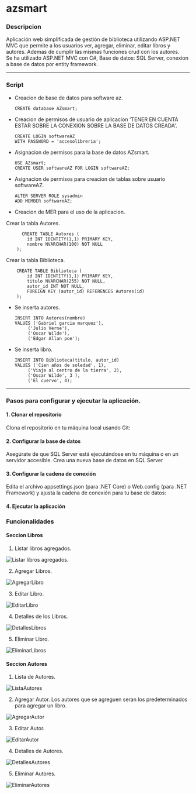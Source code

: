 # azsmart

### Descripcion

Aplicación web simplificada de gestión de biblioteca utilizando ASP.NET MVC que permite a los usuarios ver, agregar, eliminar, editar libros y autores. Ademas de cumplir las mismas funciones crud con los autores. <br>
Se ha utilizado ASP.NET MVC con C#, Base de datos: SQL Server, conexion a base de datos por entity framework.

---

### Script

- Creacion de base de datos para software az.

      CREATE database AZsmart;

- Creacion de permisos de usuario de aplicacion 'TENER EN CUENTA ESTAR SOBRE LA CONEXION SOBRE LA BASE DE DATOS CREADA'.

      CREATE LOGIN softwareAZ
      WITH PASSWORD = 'accesolibreria';

- Asignacion de permisos para la base de datos AZsmart.

      USE AZsmart;
      CREATE USER softwareAZ FOR LOGIN softwareAZ;

- Asignacion de permisos para creacion de tablas sobre usuario softwareAZ.

      ALTER SERVER ROLE sysadmin 
      ADD MEMBER softwareAZ;

- Creacion de MER para el uso de la aplicacion.

Crear la tabla Autores.

		  CREATE TABLE Autores (
			id INT IDENTITY(1,1) PRIMARY KEY,
			nombre NVARCHAR(100) NOT NULL
		);

Crear la tabla Biblioteca.

		CREATE TABLE Biblioteca (
			id INT IDENTITY(1,1) PRIMARY KEY,
			titulo NVARCHAR(255) NOT NULL,
			autor_id INT NOT NULL,
			FOREIGN KEY (autor_id) REFERENCES Autores(id)
		);

- Se inserta autores.

      INSERT INTO Autores(nombre)
      VALUES ('Gabriel garcia marquez'),
           ('Julio Verne'),
           ('Oscar Wilde'),
           ('Edgar Allan poe');

- Se inserta libro.

      INSERT INTO Biblioteca(titulo, autor_id)
      VALUES ('Cien años de soledad', 1),
           ('Viaje al centro de la tierra', 2),
           ('Oscar Wilde', 3 ),
           ('El cuervo', 4);

---

### Pasos para configurar y ejecutar la aplicación.


#### 1. Clonar el repositorio
Clona el repositorio en tu máquina local usando Git:
#### 2. Configurar la base de datos
Asegúrate de que SQL Server está ejecutándose en tu máquina o en un servidor accesible.
Crea una nueva base de datos en SQL Server
#### 3. Configurar la cadena de conexión
Edita el archivo appsettings.json (para .NET Core) o Web.config (para .NET Framework) y ajusta la cadena de conexión para tu base de datos:
#### 4. Ejecutar la aplicación


### Funcionalidades
#### Seccion Libros
1. Listar libros agregados.
   
![Listar libros agregados.](img/ListaLA.png)

2. Agregar Libros.
   
![AgregarLibro](img/AgregarLibro.png)

3. Editar Libro.

![EditarLibro](img/EditarLibro.png)

4. Detalles de los Libros.

![DetallesLibros](img/DetallesLibros.png)

5. Eliminar Libro.

![EliminarLibros](img/EliminarLibro.png)

#### Seccion Autores

1. Lista de Autores.

![ListaAutores](img/ListaAutores.png)

2. Agregar Autor. Los autores que se agreguen seran los predeterminados para agregar un libro.

![AgregarAutor](img/AgregarAutor.png)

3. Editar Autor.

![EditarAutor](img/EditarAutor.png)

4. Detalles de Autores.

![DetallesAutores](img/DetallesAutores.png)

5. Eliminar Autores.

![EliminarAutores](img/EliminarAutores.png)


















